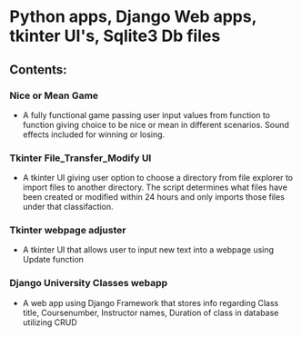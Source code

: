 # Python apps, Django Web apps, tkinter UI's, Sqlite3 Db files 

## Contents:

### Nice or Mean Game
- A fully functional game passing user input values from function to function giving choice to be nice or mean in different scenarios.  Sound effects included for winning or losing.

### Tkinter File_Transfer_Modify UI
- A tkinter UI giving user option to choose a directory from file explorer to import files to another directory.  The script determines what files have been created or modified within 24 hours and only imports those files under that classifaction.

### Tkinter webpage adjuster
- A tkinter UI that allows user to input new text into a webpage using Update function

### Django University Classes webapp
- A web app using Django Framework that stores info regarding Class title, Coursenumber, Instructor names, Duration of class in database utilizing CRUD



